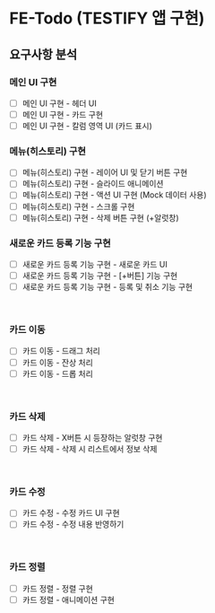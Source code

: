 # FE-Todo (TESTIFY 앱 구현)

## 요구사항 분석

### 메인 UI 구현

- [ ] 메인 UI 구현 - 헤더 UI
- [ ] 메인 UI 구현 - 카드 구현
- [ ] 메인 UI 구현 - 칼럼 영역 UI (카드 표시)

### 메뉴(히스토리) 구현

- [ ] 메뉴(히스토리) 구현 - 레이어 UI 및 닫기 버튼 구현
- [ ] 메뉴(히스토리) 구현 - 슬라이드 애니메이션
- [ ] 메뉴(히스토리) 구현 - 액션 UI 구현 (Mock 데이터 사용)
- [ ] 메뉴(히스토리) 구현 - 스크롤 구현
- [ ] 메뉴(히스토리) 구현 - 삭제 버튼 구현 (+알럿창)

### 새로운 카드 등록 기능 구현

- [ ] 새로운 카드 등록 기능 구현 - 새로운 카드 UI
- [ ] 새로운 카드 등록 기능 구현 - [+버튼] 기능 구현
- [ ] 새로운 카드 등록 기능 구현 - 등록 및 취소 기능 구현

<br/>

### 카드 이동

- [ ] 카드 이동 - 드래그 처리
- [ ] 카드 이동 - 잔상 처리
- [ ] 카드 이동 - 드롭 처리

<br/>

### 카드 삭제

- [ ] 카드 삭제 - X버튼 시 등장하는 알럿창 구현
- [ ] 카드 삭제 - 삭제 시 리스트에서 정보 삭제
<!-- - [ ] 카드 삭제 - -->

<br/>

### 카드 수정

- [ ] 카드 수정 - 수정 카드 UI 구현
- [ ] 카드 수정 - 수정 내용 반영하기
<!-- - [ ] 카드 수정 - -->

<br/>

### 카드 정렬

- [ ] 카드 정렬 - 정렬 구현
- [ ] 카드 정렬 - 애니메이션 구현
<!-- - [ ] 카드 정렬 - -->

<!-- <br/>

### 칼럼 수정

- [ ] 칼럼 수정 -
- [ ] 칼럼 수정 -
- [ ] 칼럼 수정 -
- [ ] 칼럼 수정 -
- [ ] 칼럼 수정 - -->

<br/>
